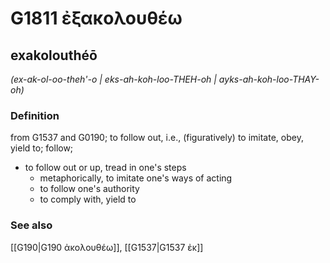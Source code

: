 # G1811 ἐξακολουθέω

## exakolouthéō

_(ex-ak-ol-oo-theh'-o | eks-ah-koh-loo-THEH-oh | ayks-ah-koh-loo-THAY-oh)_

### Definition

from G1537 and G0190; to follow out, i.e., (figuratively) to imitate, obey, yield to; follow; 

- to follow out or up, tread in one's steps
  - metaphorically, to imitate one's ways of acting
  - to follow one's authority
  - to comply with, yield to

### See also

[[G190|G190 ἀκολουθέω]], [[G1537|G1537 ἐκ]]

